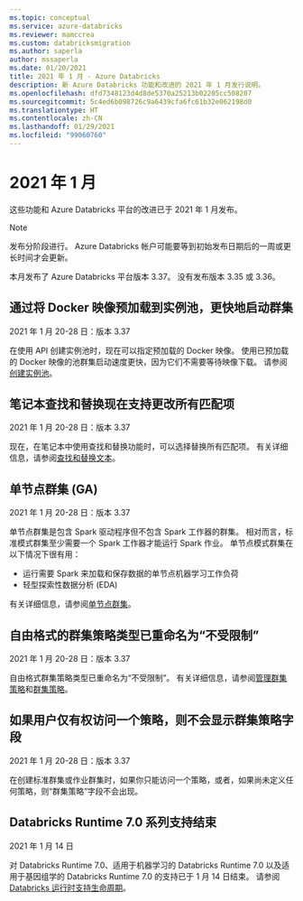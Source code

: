```yaml
---
ms.topic: conceptual
ms.service: azure-databricks
ms.reviewer: mamccrea
ms.custom: databricksmigration
ms.author: saperla
author: mssaperla
ms.date: 01/20/2021
title: 2021 年 1 月 - Azure Databricks
description: 新 Azure Databricks 功能和改进的 2021 年 1 月发行说明。
ms.openlocfilehash: dfd7348123d4d8de5370a25213b02205cc508207
ms.sourcegitcommit: 5c4ed6b098726c9a6439cfa6fc61b32e062198d0
ms.translationtype: HT
ms.contentlocale: zh-CN
ms.lasthandoff: 01/29/2021
ms.locfileid: "99060760"
---
```

# <a name="january-2021"></a>2021 年 1 月

这些功能和 Azure Databricks 平台的改进已于 2021 年 1 月发布。

> [!NOTE]
>
> 发布分阶段进行。 Azure Databricks 帐户可能要等到初始发布日期后的一周或更长时间才会更新。
>
> 本月发布了 Azure Databricks 平台版本 3.37。 没有发布版本 3.35 或 3.36。

## <a name="start-clusters-faster-with-docker-images-preloaded-into-instance-pools"></a>通过将 Docker 映像预加载到实例池，更快地启动群集

2021 年 1 月 20-28 日：版本 3.37

在使用 API 创建实例池时，现在可以指定预加载的 Docker 映像。 使用已预加载的 Docker 映像的池群集启动速度更快，因为它们不需要等待映像下载。 请参阅[创建实例池](../../../dev-tools/api/latest/instance-pools.md#clusterinstancepoolservicecreateinstancepool)。

## <a name="notebook-find-and-replace-now-supports-changing-all-occurrences-of-a-match"></a>笔记本查找和替换现在支持更改所有匹配项

2021 年 1 月 20-28 日：版本 3.37

现在，在笔记本中使用查找和替换功能时，可以选择替换所有匹配项。 有关详细信息，请参阅[查找和替换文本](../../../notebooks/notebooks-use.md#find-and-replace-text)。

## <a name="single-node-clusters-ga"></a>单节点群集 (GA)

2021 年 1 月 20-28 日：版本 3.37

单节点群集是包含 Spark 驱动程序但不包含 Spark 工作器的群集。 相对而言，标准模式群集至少需要一个 Spark 工作器才能运行 Spark 作业。 单节点模式群集在以下情况下很有用：

* 运行需要 Spark 来加载和保存数据的单节点机器学习工作负荷
* 轻型探索性数据分析 (EDA)

有关详细信息，请参阅[单节点群集](../../../clusters/single-node.md)。

## <a name="free-form-cluster-policy-type-renamed-to-unrestricted"></a>自由格式的群集策略类型已重命名为“不受限制”

2021 年 1 月 20-28 日：版本 3.37

自由格式群集策略类型已重命名为“不受限制”。 有关详细信息，请参阅[管理群集策略](../../../administration-guide/clusters/policies.md)和[群集策略](../../../clusters/configure.md#cluster-policy)。

## <a name="cluster-policy-field-not-shown-if-a-user-only-has-access-to-one-policy"></a>如果用户仅有权访问一个策略，则不会显示群集策略字段

2021 年 1 月 20-28 日：版本 3.37

在创建标准群集或作业群集时，如果你只能访问一个策略，或者，如果尚未定义任何策略，则“群集策略”字段不会出现。

## <a name="databricks-runtime-70-series-support-ends"></a>Databricks Runtime 7.0 系列支持结束

2021 年 1 月 14 日

对 Databricks Runtime 7.0、适用于机器学习的 Databricks Runtime 7.0 以及适用于基因组学的 Databricks Runtime 7.0 的支持已于 1 月 14 日结束。 请参阅 [Databricks 运行时支持生命周期](../../runtime/databricks-runtime-ver.md#runtime-support)。